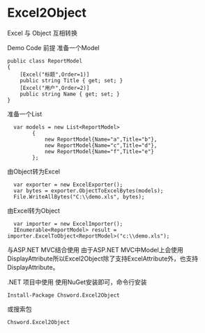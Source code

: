 Excel2Object
============

Excel 与 Object 互相转换


Demo Code
前提
准备一个Model

    public class ReportModel
    {
        [Excel("标题",Order=1)]
        public string Title { get; set; }
        [Excel("用户",Order=2)]
        public string Name { get; set; }
    }

准备一个List

      var models = new List<ReportModel>
            {
                new ReportModel{Name="a",Title="b"},
                new ReportModel{Name="c",Title="d"},
                new ReportModel{Name="f",Title="e"}
            };

由Object转为Excel

      var exporter = new ExcelExporter();
      var bytes = exporter.ObjectToExcelBytes(models);
      File.WriteAllBytes("C:\\demo.xls", bytes);

由Excel转为Object

      var importer = new ExcelImporter();
      IEnumerable<ReportModel> result = importer.ExcelToObject<ReportModel>("c:\\demo.xls");
      
与ASP.NET MVC结合使用
      由于ASP.NET MVC中Model上会使用DisplayAttribute所以Excel2Object除了支持ExcelAttribute外，也支持DisplayAttribute。
            
.NET 项目中使用
  使用NuGet安装即可，命令行安装
    
    Install-Package Chsword.Excel2Object
    
  或搜索包
    
    Chsword.Excel2Object
